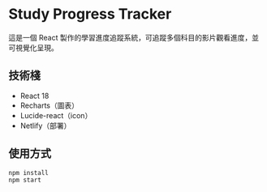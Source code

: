 # Study Progress Tracker 

這是一個 React 製作的學習進度追蹤系統，可追蹤多個科目的影片觀看進度，並可視覺化呈現。

## 技術棧

- React 18
- Recharts（圖表）
- Lucide-react（icon）
- Netlify（部署）

## 使用方式

```bash
npm install
npm start
